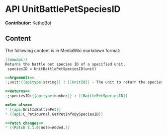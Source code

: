 # API UnitBattlePetSpeciesID

**Contributor:** KethoBot

## Content

The following content is in MediaWiki markdown format:

```mediawiki
{{wowapi}}
Returns the battle pet species ID of a specified unit.
 speciesID = UnitBattlePetSpeciesID(unit)

==Arguments==
:;unit:{{apitype|string}} : [[UnitId]] - The unit to return the species ID of.

==Returns==
:;speciesID:{{apitype|number}} : [[BattlePetSpeciesID]]

==See also==
* {{api|UnitIsBattlePet}}
* {{api|C_PetJournal.GetPetInfoBySpeciesID}}

==Patch changes==
* {{Patch 5.1.0|note=Added.}}
```